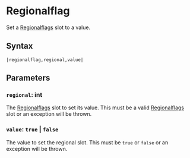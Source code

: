 # Regionalflag

Set a [Regionalflags](../../../Flags%20arrays/Regionalflags.md) slot to a value.

## Syntax

````
|regionalflag,regional,value|
````

## Parameters

### `regional`: int

The [Regionalflags](../../../Flags%20arrays/Regionalflags.md) slot to set its value. This must be a valid [Regionalflags](../../../Flags%20arrays/Regionalflags.md) slot or an exception will be thrown.

### `value`: `true` | `false`

The value to set the regional slot. This must be `true` or `false` or an exception will be thrown.
